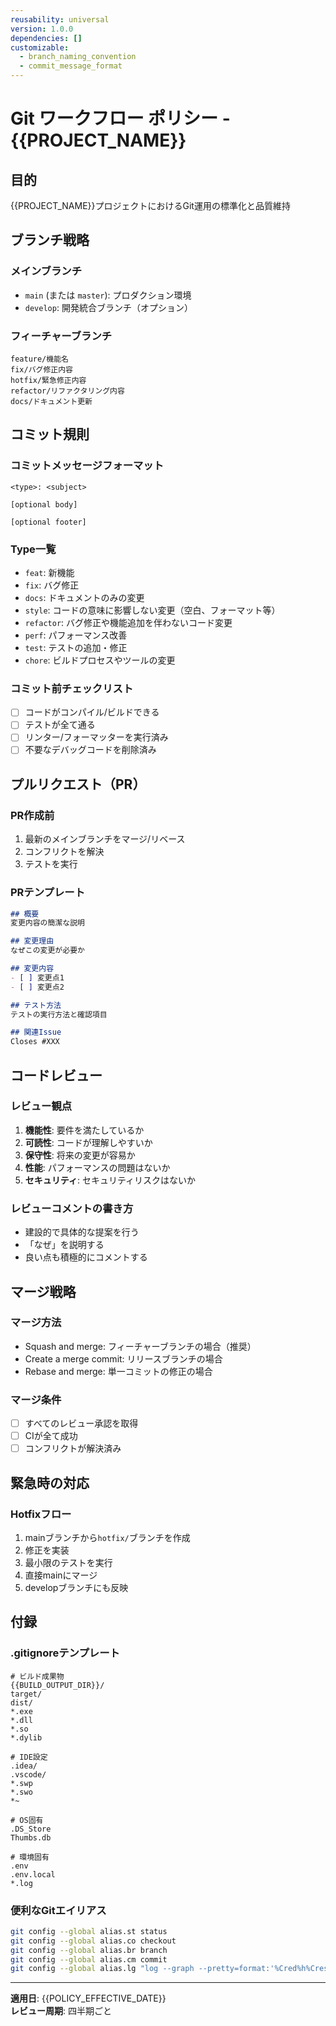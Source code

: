 ```yaml
---
reusability: universal
version: 1.0.0
dependencies: []
customizable:
  - branch_naming_convention
  - commit_message_format
---
```


# Git ワークフロー ポリシー - {{PROJECT_NAME}}

## 目的
{{PROJECT_NAME}}プロジェクトにおけるGit運用の標準化と品質維持

## ブランチ戦略

### メインブランチ
- `main` (または `master`): プロダクション環境
- `develop`: 開発統合ブランチ（オプション）

### フィーチャーブランチ
```
feature/機能名
fix/バグ修正内容
hotfix/緊急修正内容
refactor/リファクタリング内容
docs/ドキュメント更新
```

## コミット規則

### コミットメッセージフォーマット
```
<type>: <subject>

[optional body]

[optional footer]
```

### Type一覧
- `feat`: 新機能
- `fix`: バグ修正
- `docs`: ドキュメントのみの変更
- `style`: コードの意味に影響しない変更（空白、フォーマット等）
- `refactor`: バグ修正や機能追加を伴わないコード変更
- `perf`: パフォーマンス改善
- `test`: テストの追加・修正
- `chore`: ビルドプロセスやツールの変更

### コミット前チェックリスト
- [ ] コードがコンパイル/ビルドできる
- [ ] テストが全て通る
- [ ] リンター/フォーマッターを実行済み
- [ ] 不要なデバッグコードを削除済み

## プルリクエスト（PR）

### PR作成前
1. 最新のメインブランチをマージ/リベース
2. コンフリクトを解決
3. テストを実行

### PRテンプレート
```markdown
## 概要
変更内容の簡潔な説明

## 変更理由
なぜこの変更が必要か

## 変更内容
- [ ] 変更点1
- [ ] 変更点2

## テスト方法
テストの実行方法と確認項目

## 関連Issue
Closes #XXX
```

## コードレビュー

### レビュー観点
1. **機能性**: 要件を満たしているか
2. **可読性**: コードが理解しやすいか
3. **保守性**: 将来の変更が容易か
4. **性能**: パフォーマンスの問題はないか
5. **セキュリティ**: セキュリティリスクはないか

### レビューコメントの書き方
- 建設的で具体的な提案を行う
- 「なぜ」を説明する
- 良い点も積極的にコメントする

## マージ戦略

### マージ方法
- Squash and merge: フィーチャーブランチの場合（推奨）
- Create a merge commit: リリースブランチの場合
- Rebase and merge: 単一コミットの修正の場合

### マージ条件
- [ ] すべてのレビュー承認を取得
- [ ] CIが全て成功
- [ ] コンフリクトが解決済み

## 緊急時の対応

### Hotfixフロー
1. mainブランチから`hotfix/`ブランチを作成
2. 修正を実装
3. 最小限のテストを実行
4. 直接mainにマージ
5. developブランチにも反映

## 付録

### .gitignoreテンプレート
```gitignore
# ビルド成果物
{{BUILD_OUTPUT_DIR}}/
target/
dist/
*.exe
*.dll
*.so
*.dylib

# IDE設定
.idea/
.vscode/
*.swp
*.swo
*~

# OS固有
.DS_Store
Thumbs.db

# 環境固有
.env
.env.local
*.log
```

### 便利なGitエイリアス
```bash
git config --global alias.st status
git config --global alias.co checkout
git config --global alias.br branch
git config --global alias.cm commit
git config --global alias.lg "log --graph --pretty=format:'%Cred%h%Creset -%C(yellow)%d%Creset %s %Cgreen(%cr) %C(bold blue)<%an>%Creset' --abbrev-commit"
```

---
**適用日**: {{POLICY_EFFECTIVE_DATE}}  
**レビュー周期**: 四半期ごと